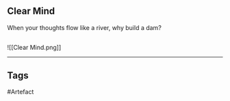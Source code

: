 ## Clear Mind
When your thoughts flow like a river, why build a dam?
## 
![[Clear Mind.png]]

---
## Tags
#Artefact